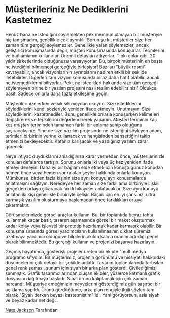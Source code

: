# Müşterileriniz Ne Dediklerini Kastetmez

Henüz bana ne istediğini söylemekten pek memnun olmayan bir müşteriyle hiç tanışmadım, genellikle çok ayrıntılı. Sorun şu ki, müşteriler size her zaman tüm gerçeği söylemezler. Genellikle yalan söylemezler, ancak geliştirici konuşmasında değil, müşteri konuşmasında konuşurlar. Terimlerini ve bağlamlarını kullanırlar. Önemli detayları atlıyorlar. Tıpkı onlar gibi, 20 yıldır şirketlerinde olduğunuzu varsayıyorlar. Bu, birçok müşterinin en başta ne istediğini bilmemesi gerçeğiyle birleşiyor! Bazıları "büyük resmi" kavrayabilir, ancak vizyonlarının ayrıntılarını nadiren etkili bir şekilde iletebilirler. Diğerleri tam vizyon konusunda biraz daha hafif olabilir, ancak ne istemediklerini biliyorlar. Peki, ne istedikleri hakkında size tüm gerçeği söylemeyen birine bir yazılım projesini nasıl teslim edebilirsiniz? Oldukça basit. Sadece onlarla daha fazla etkileşime geçin.

Müşterilerinize erken ve sık sık meydan okuyun. Size istediklerini söylediklerini kendi sözleriyle yeniden ifade etmeyin. Unutmayın: Size söylediklerini kastetmediler. Bunu genellikle onlarla konuşurken kelimeleri değiştirerek ve tepkilerini değerlendirerek yaparım. *Müşteri* teriminin kaç kez *müşteri* teriminden tamamen farklı bir anlama sahip olduğuna şaşıracaksınız. Yine de size yazılım projesinde ne istediğini söyleyen adam, terimleri birbirinin yerine kullanacak ve hangisinden bahsettiğini takip etmenizi bekleyecektir. Kafanız karışacak ve yazdığınız yazılım zarar görecek.

Neye ihtiyaç duyduklarını anladığınıza karar vermeden önce, müşterilerinizle konuları defalarca tartışın. Sorunu onlarla iki veya üç kez yeniden ifade etmeyi deneyin. Daha iyi bir bağlam elde etmek için konuştuğunuz konudan hemen önce veya hemen sonra olan şeyler hakkında onlarla konuşun. Mümkünse, birden fazla kişinin size aynı konuyu ayrı konuşmalarda anlatmasını sağlayın. Neredeyse her zaman size farklı ama birbiriyle ilişkili gerçekleri ortaya çıkaracak farklı hikayeler anlatacaklar. Size aynı konuyu anlatan iki kişi genellikle birbiriyle çelişir. Başarı için en iyi şansınız, ultra karmaşık yazılım oluşturmaya başlamadan önce farklılıkları ortaya çıkarmaktır.

Görüşmelerinizde görsel araçlar kullanın. Bu, bir toplantıda beyaz tahta kullanmak kadar basit, tasarım aşamasında görsel bir maket oluşturmak kadar kolay veya işlevsel bir prototip hazırlamak kadar karmaşık olabilir. Bir konuşma sırasında görsel yardımcıların kullanılmasının dikkat süremizi uzatmaya yardımcı olduğu ve bilgilerin akılda kalma oranını artırdığı genel olarak bilinmektedir. Bu gerçeği kullanın ve projenizi başarıya hazırlayın.

Geçmiş hayatımda, gösterişli projeler üreten bir ekipte "multimedya programcısı"ydım. Bir müşterimiz, projenin görünümü ve hissiyatı hakkındaki düşüncelerini çok detaylı bir şekilde anlattı. Tasarım toplantılarında tartışılan genel renk şeması, sunum için siyah bir arka plan gösterdi. Çivilediğimizi sanmıştık. Grafik tasarımcılarından oluşan ekipler, yüzlerce katmanlı grafik dosyasını dağıtmaya başladı. Nihai ürünü kalıplamak için çok zaman harcandı. Müşteriye emeğimizin meyvelerini gösterdiğimiz gün şaşırtıcı bir açıklama yapıldı. Ürünü gördüğünde, arka plan rengiyle ilgili sözleri tam olarak "Siyah derken beyazı kastetmiştim" idi. Yani görüyorsun, asla siyah ve beyaz kadar net değil.

[Nate Jackson](http://programmer.97things.oreilly.com/wiki/index.php/Icnatejackson) Tarafından
